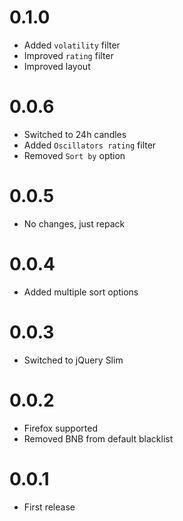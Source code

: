 # 0.1.0

* Added `volatility` filter
* Improved `rating` filter
* Improved layout

# 0.0.6

* Switched to 24h candles
* Added `Oscillators rating` filter
* Removed `Sort by` option

# 0.0.5

* No changes, just repack

# 0.0.4

* Added multiple sort options

# 0.0.3

* Switched to jQuery Slim

# 0.0.2

* Firefox supported
* Removed BNB from default blacklist

# 0.0.1

* First release

